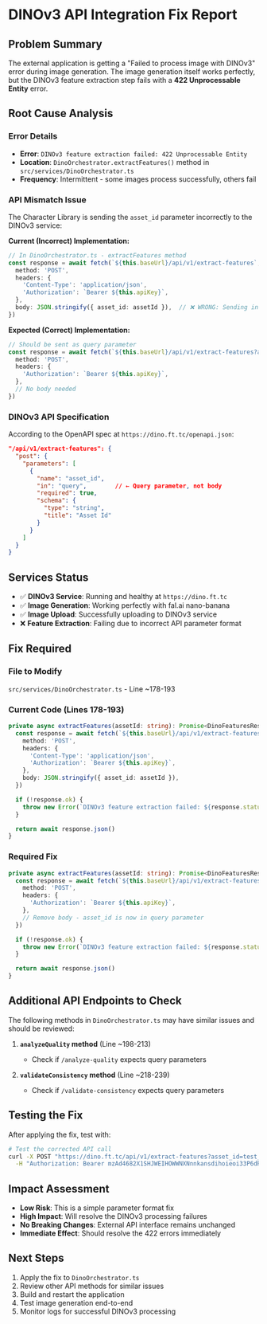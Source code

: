# DINOv3 API Integration Fix Report

## Problem Summary
The external application is getting a "Failed to process image with DINOv3" error during image generation. The image generation itself works perfectly, but the DINOv3 feature extraction step fails with a **422 Unprocessable Entity** error.

## Root Cause Analysis

### Error Details
- **Error**: `DINOv3 feature extraction failed: 422 Unprocessable Entity`
- **Location**: `DinoOrchestrator.extractFeatures()` method in `src/services/DinoOrchestrator.ts`
- **Frequency**: Intermittent - some images process successfully, others fail

### API Mismatch Issue
The Character Library is sending the `asset_id` parameter incorrectly to the DINOv3 service:

**Current (Incorrect) Implementation:**
```typescript
// In DinoOrchestrator.ts - extractFeatures method
const response = await fetch(`${this.baseUrl}/api/v1/extract-features`, {
  method: 'POST',
  headers: {
    'Content-Type': 'application/json',
    'Authorization': `Bearer ${this.apiKey}`,
  },
  body: JSON.stringify({ asset_id: assetId }),  // ❌ WRONG: Sending in body
})
```

**Expected (Correct) Implementation:**
```typescript
// Should be sent as query parameter
const response = await fetch(`${this.baseUrl}/api/v1/extract-features?asset_id=${assetId}`, {
  method: 'POST',
  headers: {
    'Authorization': `Bearer ${this.apiKey}`,
  },
  // No body needed
})
```

### DINOv3 API Specification
According to the OpenAPI spec at `https://dino.ft.tc/openapi.json`:

```json
"/api/v1/extract-features": {
  "post": {
    "parameters": [
      {
        "name": "asset_id",
        "in": "query",        // ← Query parameter, not body
        "required": true,
        "schema": {
          "type": "string",
          "title": "Asset Id"
        }
      }
    ]
  }
}
```

## Services Status
- ✅ **DINOv3 Service**: Running and healthy at `https://dino.ft.tc`
- ✅ **Image Generation**: Working perfectly with fal.ai nano-banana
- ✅ **Image Upload**: Successfully uploading to DINOv3 service
- ❌ **Feature Extraction**: Failing due to incorrect API parameter format

## Fix Required

### File to Modify
`src/services/DinoOrchestrator.ts` - Line ~178-193

### Current Code (Lines 178-193)
```typescript
private async extractFeatures(assetId: string): Promise<DinoFeaturesResponse> {
  const response = await fetch(`${this.baseUrl}/api/v1/extract-features`, {
    method: 'POST',
    headers: {
      'Content-Type': 'application/json',
      'Authorization': `Bearer ${this.apiKey}`,
    },
    body: JSON.stringify({ asset_id: assetId }),
  })

  if (!response.ok) {
    throw new Error(`DINOv3 feature extraction failed: ${response.status} ${response.statusText}`)
  }

  return await response.json()
}
```

### Required Fix
```typescript
private async extractFeatures(assetId: string): Promise<DinoFeaturesResponse> {
  const response = await fetch(`${this.baseUrl}/api/v1/extract-features?asset_id=${encodeURIComponent(assetId)}`, {
    method: 'POST',
    headers: {
      'Authorization': `Bearer ${this.apiKey}`,
    },
    // Remove body - asset_id is now in query parameter
  })

  if (!response.ok) {
    throw new Error(`DINOv3 feature extraction failed: ${response.status} ${response.statusText}`)
  }

  return await response.json()
}
```

## Additional API Endpoints to Check

The following methods in `DinoOrchestrator.ts` may have similar issues and should be reviewed:

1. **`analyzeQuality` method** (Line ~198-213)
   - Check if `/analyze-quality` expects query parameters
   
2. **`validateConsistency` method** (Line ~218-239)
   - Check if `/validate-consistency` expects query parameters

## Testing the Fix

After applying the fix, test with:
```bash
# Test the corrected API call
curl -X POST "https://dino.ft.tc/api/v1/extract-features?asset_id=test_asset_id" \
  -H "Authorization: Bearer mzAd4682X1SHJWEIHOWWNXNnnkansdihoieoi33P6dRHLH7wQAjg"
```

## Impact Assessment
- **Low Risk**: This is a simple parameter format fix
- **High Impact**: Will resolve the DINOv3 processing failures
- **No Breaking Changes**: External API interface remains unchanged
- **Immediate Effect**: Should resolve the 422 errors immediately

## Next Steps
1. Apply the fix to `DinoOrchestrator.ts`
2. Review other API methods for similar issues
3. Build and restart the application
4. Test image generation end-to-end
5. Monitor logs for successful DINOv3 processing
